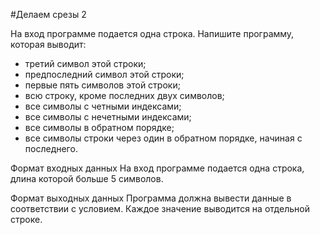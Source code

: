 #Делаем срезы 2

На вход программе подается одна строка. Напишите программу, которая выводит:

- третий символ этой строки;
- предпоследний символ этой строки;
- первые пять символов этой строки;
- всю строку, кроме последних двух символов;
- все символы с четными индексами;
- все символы с нечетными индексами;
- все символы в обратном порядке;
- все символы строки через один в обратном порядке, начиная с последнего.

Формат входных данных
На вход программе подается одна строка, длина которой больше 5 символов.

Формат выходных данных
Программа должна вывести данные в соответствии с условием. Каждое значение выводится на отдельной строке.